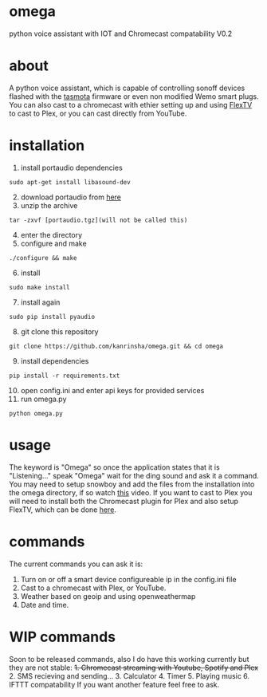 # omega
python voice assistant with IOT and Chromecast compatability V0.2

# about
A python voice assistant, which is capable of controlling sonoff devices flashed with the [tasmota](https://github.com/arendst/Sonoff-Tasmota) firmware or even non modified Wemo smart plugs. You can also cast to a chromecast with ethier setting up and using [FlexTV](https://github.com/d8ahazard/FlexTV) to cast to Plex, or you can cast directly from YouTube.

# installation
1. install portaudio dependencies 
```
sudo apt-get install libasound-dev
```
2. download portaudio from [here](http://portaudio.com/download.html)
3. unzip the archive
```
tar -zxvf [portaudio.tgz](will not be called this)
```
4. enter the directory
5. configure and make
```
./configure && make
```
6. install
```
sudo make install
```
7. install again
```
sudo pip install pyaudio
```
8. git clone this repository
```
git clone https://github.com/kanrinsha/omega.git && cd omega
```
9. install dependencies
```
pip install -r requirements.txt
```
10. open config.ini and enter api keys for provided services
11. run omega.py
```
python omega.py
```
# usage
The keyword is "Omega" so once the application states that it is "Listening..." speak "Omega" wait for the ding sound and ask it a command. You may need to setup snowboy and add the files from the installation into the omega directory, if so watch [this](https://www.youtube.com/watch?v=mUEm05ZAhhI) video. If you want to cast to Plex you will need to install both the Chromecast plugin for Plex and also setup FlexTV, which can be done [here](https://github.com/d8ahazard/FlexTV).
# commands
The current commands you can ask it is:
  1. Turn on or off a smart device configureable ip in the config.ini file
  2. Cast to a chromecast with Plex, or YouTube.
  3. Weather based on geoip and using openweathermap
  4. Date and time.
# WIP commands
Soon to be released commands, also I do have this working currently but they are not stable:
  ~~1. Chromecast streaming with Youtube, Spotify and Plex~~
  2. SMS recieving and sending...
  3. Calculator
  4. Timer
  5. Playing music
  6. IFTTT compatability
If you want another feature feel free to ask.
